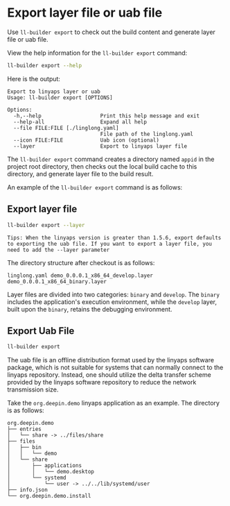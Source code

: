 <!--
SPDX-FileCopyrightText: 2023 UnionTech Software Technology Co., Ltd.

SPDX-License-Identifier: LGPL-3.0-or-later
-->

# Export layer file or uab file

Use `ll-builder export` to check out the build content and generate layer file or uab file.

View the help information for the `ll-builder export` command:

```bash
ll-builder export --help
```

Here is the output:

```text
Export to linyaps layer or uab
Usage: ll-builder export [OPTIONS]

Options:
  -h,--help                   Print this help message and exit
  --help-all                  Expand all help
  --file FILE:FILE [./linglong.yaml]
                              File path of the linglong.yaml
  --icon FILE:FILE            Uab icon (optional)
  --layer                     Export to linyaps layer file
```

The `ll-builder export` command creates a directory named `appid` in the project root directory, then checks out the local build cache to this directory, and generate layer file to the build result.

An example of the `ll-builder export` command is as follows:

## Export layer file

```bash
ll-builder export --layer
```

`Tips: When the linyaps version is greater than 1.5.6, export defaults to exporting the uab file. If you want to export a layer file, you need to add the --layer parameter`

The directory structure after checkout is as follows:

```text
linglong.yaml demo_0.0.0.1_x86_64_develop.layer demo_0.0.0.1_x86_64_binary.layer
```

Layer files are divided into two categories: `binary` and `develop`. The `binary` includes the application's execution environment, while the `develop` layer, built upon the `binary`, retains the debugging environment.

## Export Uab File

```bash
ll-builder export
```

The uab file is an offline distribution format used by the linyaps software package, which is not suitable for systems that can normally connect to the linyaps repository. Instead, one should utilize the delta transfer scheme provided by the linyaps software repository to reduce the network transmission size.

Take the `org.deepin.demo` linyaps application as an example. The directory is as follows:

```text
org.deepin.demo
├── entries
│   └── share -> ../files/share
├── files
│   ├── bin
│   │   └── demo
│   └── share
│       ├── applications
│       │   └── demo.desktop
│       └── systemd
│           └── user -> ../../lib/systemd/user
├── info.json
└── org.deepin.demo.install
```
